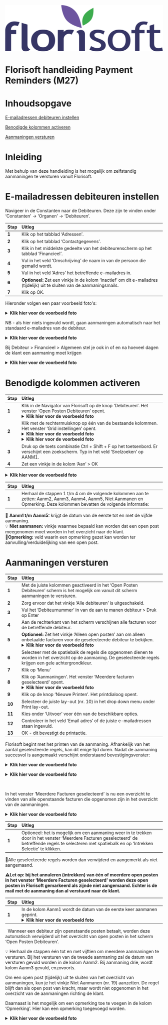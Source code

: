 <img src="../../fslogo.png"/>

# Florisoft handleiding Payment Reminders (M27)

# Inhoudsopgave 

[E-mailadressen debiteuren instellen](#optioneel-mailadressen-debiteuren-instellen)

[Benodigde kolommen activeren](#benodigde-kolommen-activeren)

[Aanmaningen versturen](#aanmaningen-versturen)

# Inleiding

Met behulp van deze handleiding is het mogelijk om zelfstandig aanmaningen te versturen vanuit Florisoft.

# E-mailadressen debiteuren instellen

Navigeer in de Constanten naar de Debiteuren. Deze zijn te vinden onder ‘Constanten’ -> ‘Organen’ -> ‘Debiteuren’.


|Stap|Uitleg|
|:--|:--|
|**1**| Klik op het tabblad ‘Adressen’.
|**2**| Klik op het tabblad ‘Contactgegevens’.
|**3**|Klik in het middelste gedeelte van het debiteurenscherm op het tabblad ‘Financieel’.
|**4**| Vul in het veld ‘Omschrijving’ de naam in van de persoon die gemaild wordt.
|**5**|Vul in het veld ‘Adres’ het betreffende e-mailadres in.
|**6**| **Optioneel:** Zet een vinkje in de kolom ‘Inactief’ om dit e-mailadres (tijdelijk) uit te sluiten van de aanmaningsmails.
|**7**| Klik op OK.

Hieronder volgen een paar voorbeeld foto's:
<details><summary><b>Klik hier voor de voorbeeld foto</b></summary><img src=".Gebruikershandleiding Aanmanen\media\image2.png"/></details>

NB - als hier niets ingevuld wordt, gaan aanmaningen automatisch naar het standaard e-mailadres van de debiteur.

<details><summary><b>Klik hier voor de voorbeeld foto</b></summary><img src=".Gebruikershandleiding Aanmanen\media\image3.png"/></details>

Bij Debiteur > Financieel > Algemeen stel je ook in of en na hoeveel dagen de klant een aanmaning moet krijgen

<details><summary><b>Klik hier voor de voorbeeld foto</b></summary><img src=".Gebruikershandleiding Aanmanen\media\image2-1.png"/></details>


# Benodigde kolommen activeren

|Stap|Uitleg|
|:--|:--|
|**1**| Klik in de Navigator van Florisoft op de knop ‘Debiteuren’. Het venster ‘Open Posten Debiteuren’ opent.<details><summary><b>Klik hier voor de voorbeeld foto</b></summary><img src=".Gebruikershandleiding Aanmanen\media\image4.png"/></details>
|**2**| Klik met de rechtermuisknop op één van de bestaande kolommen. Het venster ‘Grid instellingen’ opent.<details><summary><b>Klik hier voor de voorbeeld foto</b></summary><img src=".Gebruikershandleiding Aanmanen\media\image5.png"/></details><details><summary><b>Klik hier voor de voorbeeld foto</b></summary><img src=".Gebruikershandleiding Aanmanen\media\image6.png"/></details>
|**3**| Druk op de toets combinatie Ctrl + Shift + F op het toetsenbord. Er verschijnt een zoekscherm. Typ in het veld ‘Snelzoeken’ op AANM1. 
|**4**| Zet een vinkje in de kolom ‘Aan’ > OK
<details><summary><b>Klik hier voor de voorbeeld foto</b></summary><img src=".Gebruikershandleiding Aanmanen\media\image7.png"/></details> 

|Stap|Uitleg|
|:--|:--|
|**1**| Herhaal de stappen 1 t/m 4 om de volgende kolommen aan te zetten: Aanm2, Aanm3, Aanm4, Aanm5, Niet Aanmanen en Opmerking. Deze kolommen bevatten de volgende informatie:

:memo: **Aanm1 t/m Aanm5:** krijgt de datum van de eerste tot en met de vijfde aanmaning.  
:bulb: **Niet aanmanen:** vinkje waarmee bepaald kan worden dat een open post meegenomen moet worden in het overzicht naar de klant.  
:memo:**Opmerking:** veld waarin een opmerking gezet kan worden ter aanvulling/verduidelijking van een open post.

# Aanmaningen versturen

|Stap|Uitleg|
|:--|:--|
|**1**| Met de juiste kolommen geactiveerd in het ‘Open Posten Debiteuren’ scherm is het mogelijk om vanuit dit scherm aanmaningen te versturen.
|**2**|Zorg ervoor dat het vinkje ‘Alle debiteuren’ is uitgeschakeld.
|**3**| Vul het ‘Debiteurnummer’ in van de aan te manen debiteur > Druk op Enter
|**4**| Aan de rechterkant van het scherm verschijnen alle facturen voor de betreffende debiteur.
|**5**| **Optioneel:** Zet het vinkje ‘Alleen open posten’ aan om alleen onbetaalde facturen voor de geselecteerde debiteur te bekijken. <details><summary><b>Klik hier voor de voorbeeld foto</b></summary><img src=".Gebruikershandleiding Aanmanen\media\image8.png"/></details>
|**6**|Selecteer met de spatiebalk de regels die opgenomen dienen te worden in het overzicht op de aanmaning. De geselecteerde regels krijgen een gele achtergrondkleur.
|**7**|Klik op ‘Menu’
|**8**|Klik op ‘Aanmaningen’. Het venster ‘Meerdere facturen geselecteerd’ opent. <details><summary><b>Klik hier voor de voorbeeld foto</b></summary><img src=".Gebruikershandleiding Aanmanen\media\image9.png"/></details>
|**9**|Klik op de knop ‘Nieuwe Printen’. Het printdialoog opent.
|**10**| Selecteer de juiste lay-out (nr. 10) in het drop down menu onder Print lay-out.
|**11**| Kies onder ‘Uitvoer’ voor één van de beschikbare opties.
|**12**| Controleer in het veld ‘Email adres’ of de juiste e-mailadressen staan ingevuld.
|**13**| OK - dit bevestigt de printactie.

Florisoft begint met het printen van de aanmaning. Afhankelijk van het aantal geselecteerde regels, kan dit enige tijd duren. Nadat de aanmaning succesvol is aangemaakt verschijnt onderstaand bevestigingsvenster:<details><summary><b>Klik hier voor de voorbeeld foto</b></summary><img src=".Gebruikershandleiding Aanmanen\media\image10.png"/></details>

<details><summary><b>Klik hier voor de voorbeeld foto</b></summary><img src=".Gebruikershandleiding Aanmanen\media\image11.png"/></details>

&nbsp;

In het venster ‘Meerdere Facturen geselecteerd’ is nu een overzicht te vinden van alle openstaande facturen die opgenomen zijn in het overzicht van de aanmaningen.

<details><summary><b>Klik hier voor de voorbeeld foto</b></summary><img src=".Gebruikershandleiding Aanmanen\media\image12.png"/></details>

|Stap|Uitleg|
|:--|:--|
|**1**| Optioneel: het is mogelijk om een aanmaning weer in te trekken door in het venster ‘Meerdere Facturen geselecteerd’ de betreffende regels te selecteren met spatiebalk en op ‘Intrekken Selectie’ te klikken.

:memo:Alle geselecteerde regels worden dan verwijderd en aangemerkt als niet aangemaand.

:warning:**Let op: bij het annuleren (intrekken) van één of meerdere open posten in het venster ‘Meerdere Facturen geselecteerd’ worden deze open posten in Florisoft gemarkeerd als zijnde niet aangemaand. Echter is de mail met de aanmaning dan al verstuurd naar de klant.**

|Stap|Uitleg|
|:--|:--|
|**1**|In de kolom Aanm1 wordt de datum van de eerste keer aanmanen geprint. <details><summary><b>Klik hier voor de voorbeeld foto</b></summary><img src=".Gebruikershandleiding Aanmanen\media\image13.png"/></details>

&nbsp;
Wanneer een debiteur zijn openstaande posten betaalt, worden deze automatisch verwijderd uit het overzicht van open posten in het scherm ‘Open Posten Debiteuren’.

:bulb: Herhaal de stappen één tot en met vijftien om meerdere aanmaningen te versturen. Bij het versturen van de tweede aanmaning zal de datum van versturen gevuld worden in de kolom Aanm2. Bij aanmaning drie, wordt kolom Aanm3 gevuld, enzovoorts.

Om een open post (tijdelijk) uit te sluiten van het overzicht van aanmaningen, kun je het vinkje Niet Aanmanen (nr. 19) aanzetten. De regel blijft dan als open post van kracht, maar wordt niet opgenomen in het overzicht van de aanmaningen richting de klant.

Daarnaast is het mogelijk om een opmerking toe te voegen in de kolom ‘Opmerking’. Hier kan een opmerking toegevoegd worden. 

<details><summary><b>Klik hier voor de voorbeeld foto</b></summary><img src=".Gebruikershandleiding Aanmanen\media\image14.png"/></details>

